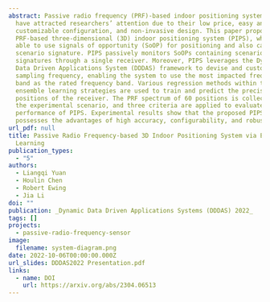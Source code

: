 ```yaml
---
abstract: Passive radio frequency (PRF)-based indoor positioning systems (IPS)
  have attracted researchers’ attention due to their low price, easy and
  customizable configuration, and non-invasive design. This paper proposes a
  PRF-based three-dimensional (3D) indoor positioning system (PIPS), which is
  able to use signals of opportunity (SoOP) for positioning and also capture a
  scenario signature. PIPS passively monitors SoOPs containing scenario
  signatures through a single receiver. Moreover, PIPS leverages the Dynamic
  Data Driven Applications System (DDDAS) framework to devise and customize the
  sampling frequency, enabling the system to use the most impacted frequency
  band as the rated frequency band. Various regression methods within three
  ensemble learning strategies are used to train and predict the precise
  positions of the receiver. The PRF spectrum of 60 positions is collected in
  the experimental scenario, and three criteria are applied to evaluate the
  performance of PIPS. Experimental results show that the proposed PIPS
  possesses the advantages of high accuracy, configurability, and robustness.
url_pdf: null
title: Passive Radio Frequency-based 3D Indoor Positioning System via Ensemble
  Learning
publication_types:
  - "5"
authors:
  - Liangqi Yuan
  - Houlin Chen
  - Robert Ewing
  - Jia Li
doi: ""
publication: _Dynamic Data Driven Applications Systems (DDDAS) 2022_
tags: []
projects:
  - passive-radio-frequency-sensor
image:
  filename: system-diagram.png
date: 2022-10-06T00:00:00.000Z
url_slides: DDDAS2022 Presentation.pdf
links:
  - name: DOI
    url: https://arxiv.org/abs/2304.06513
---
```

